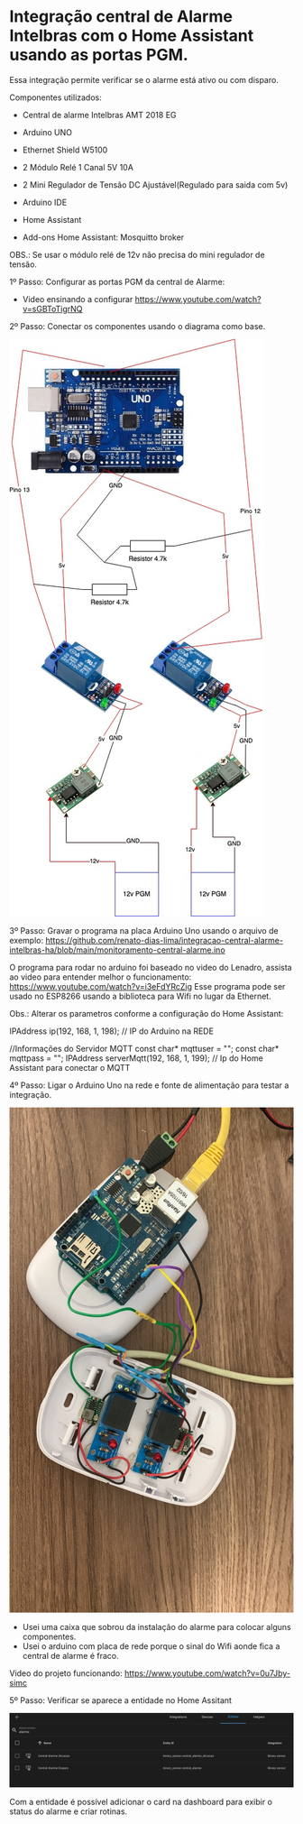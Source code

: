 # Integração central de Alarme Intelbras com o Home Assistant usando as portas PGM.

Essa integração permite verificar se o alarme está ativo ou com disparo.

Componentes utilizados:

- Central de alarme Intelbras AMT 2018 EG
- Arduino UNO
- Ethernet Shield W5100
- 2 Módulo Relé 1 Canal 5V 10A
- 2 Mini Regulador de Tensão DC Ajustável(Regulado para saida com 5v)

- Arduino IDE
- Home Assistant
- Add-ons Home Assistant: Mosquitto broker

OBS.: Se usar o módulo relé de 12v não precisa do mini regulador de tensão.

1º Passo: Configurar as portas PGM da central de Alarme:
- Video ensinando a configurar
https://www.youtube.com/watch?v=sGBToTigrNQ

2º Passo: Conectar os componentes usando o diagrama como base.

![alt esquema eletrico](https://github.com/renato-dias-lima/integracao-central-alarme-intelbras-ha/blob/main/diagrama-eletrico.jpg)

3º Passo: Gravar o programa na placa Arduino Uno usando o arquivo de exemplo: https://github.com/renato-dias-lima/integracao-central-alarme-intelbras-ha/blob/main/monitoramento-central-alarme.ino

O programa para rodar no arduino foi baseado no video do Lenadro, assista ao video para entender melhor o funcionamento: https://www.youtube.com/watch?v=i3eFdYRcZig
Esse programa pode ser usado no ESP8266 usando a biblioteca para Wifi no lugar da Ethernet.

Obs.: Alterar os parametros conforme a configuração do Home Assistant:

IPAddress ip(192, 168, 1, 198); // IP do Arduino na REDE

//Informações do Servidor MQTT
const char* mqttuser = "";
const char* mqttpass = "";
IPAddress serverMqtt(192, 168, 1, 199); // Ip do Home Assistant para conectar o MQTT

4º Passo: Ligar o Arduino Uno na rede e fonte de alimentação para testar a integração.

![alt projeto](https://github.com/renato-dias-lima/integracao-central-alarme-intelbras-ha/blob/main/projeto-finalizado.jpeg)
* Usei uma caixa que sobrou da instalação do alarme para colocar alguns componentes.
* Usei o arduino com placa de rede porque o sinal do Wifi aonde fica a central de alarme é fraco.

Video do projeto funcionando: https://www.youtube.com/watch?v=0u7Jby-simc

5º Passo: Verificar se aparece a entidade no Home Assitant

![alt projeto](https://github.com/renato-dias-lima/integracao-central-alarme-intelbras-ha/blob/main/entidade-home-assistant.png)

Com a entidade é possível adicionar o card na dashboard para exibir o status do alarme e criar rotinas.
